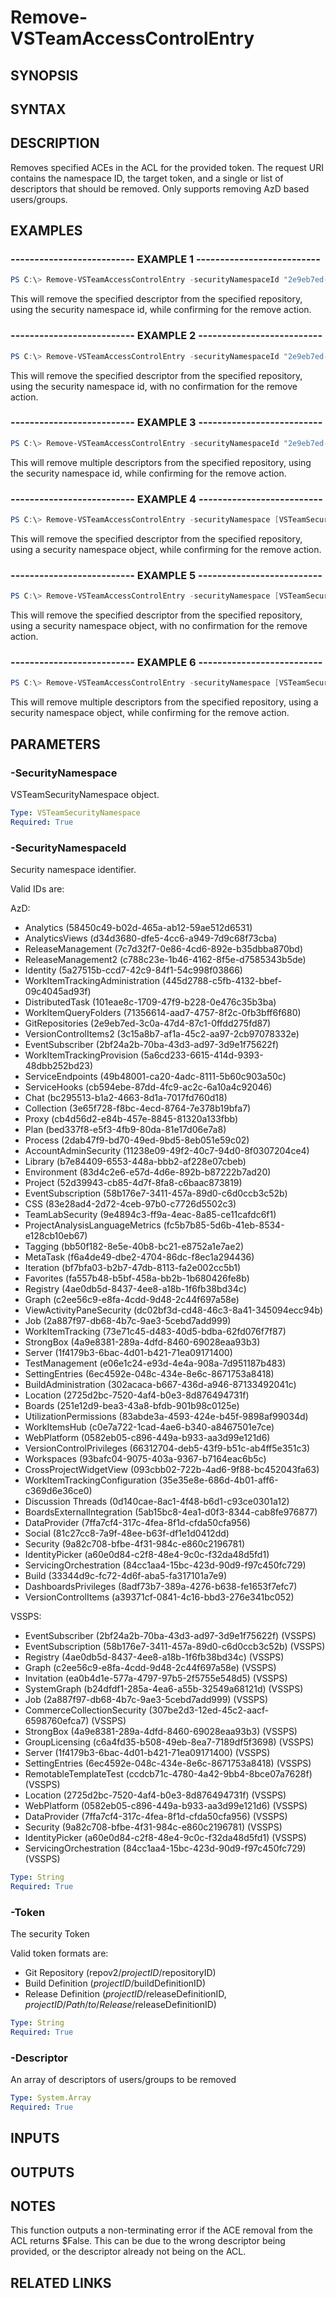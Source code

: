 
<!-- #include "./common/header.md" -->

# Remove-VSTeamAccessControlEntry

## SYNOPSIS

<!-- #include "./synopsis/Remove-VSTeamAccessControlEntry.md" -->

## SYNTAX

## DESCRIPTION

Removes specified ACEs in the ACL for the provided token. The request URI contains the namespace ID, the target token, and a single or list of descriptors that should be removed. Only supports removing AzD based users/groups.

## EXAMPLES
### -------------------------- EXAMPLE 1 --------------------------

```PowerShell
PS C:\> Remove-VSTeamAccessControlEntry -securityNamespaceId "2e9eb7ed-3c0a-47d4-87c1-0ffdd275fd87" -token "repov2/$projectid/$repoid" -descriptor @("vssgp.Uy0xLTktMTU1MTM3NDI0NS0xMzk4ODc2NjMwLTEwMTQ0ODQ4MTMtMzE5MDA4NTI4Ny0xNDU4NTkwODY1LTEtMzE1MjE3NTkwMy03NjE1NjY3OTMtMjgwMTUwMjI2Ny0zMjU5Mjg5MTIy")
```

This will remove the specified descriptor from the specified repository, using the security namespace id, while confirming for the remove action.

### -------------------------- EXAMPLE 2 --------------------------

```PowerShell
PS C:\> Remove-VSTeamAccessControlEntry -securityNamespaceId "2e9eb7ed-3c0a-47d4-87c1-0ffdd275fd87" -token "repov2/$projectid/$repoid" -descriptor @("vssgp.Uy0xLTktMTU1MTM3NDI0NS0xMzk4ODc2NjMwLTEwMTQ0ODQ4MTMtMzE5MDA4NTI4Ny0xNDU4NTkwODY1LTEtMzE1MjE3NTkwMy03NjE1NjY3OTMtMjgwMTUwMjI2Ny0zMjU5Mjg5MTIy") -confirm:$false
```

This will remove the specified descriptor from the specified repository, using the security namespace id, with no confirmation for the remove action.

### -------------------------- EXAMPLE 3 --------------------------

```PowerShell
PS C:\> Remove-VSTeamAccessControlEntry -securityNamespaceId "2e9eb7ed-3c0a-47d4-87c1-0ffdd275fd87" -token "repov2/$projectid/$repoid" -descriptor @("descriptor1","descriptor2")
```

This will remove multiple descriptors from the specified repository, using the security namespace id, while confirming for the remove action.

### -------------------------- EXAMPLE 4 --------------------------

```PowerShell
PS C:\> Remove-VSTeamAccessControlEntry -securityNamespace [VSTeamSecurityNamespace]$securityNamespace -token "repov2/$projectid/$repoid" -descriptor @("vssgp.Uy0xLTktMTU1MTM3NDI0NS0xMzk4ODc2NjMwLTEwMTQ0ODQ4MTMtMzE5MDA4NTI4Ny0xNDU4NTkwODY1LTEtMzE1MjE3NTkwMy03NjE1NjY3OTMtMjgwMTUwMjI2Ny0zMjU5Mjg5MTIy")
```

This will remove the specified descriptor from the specified repository, using a security namespace object, while confirming for the remove action.

### -------------------------- EXAMPLE 5 --------------------------

```PowerShell
PS C:\> Remove-VSTeamAccessControlEntry -securityNamespace [VSTeamSecurityNamespace]$securityNamespace -token "repov2/$projectid/$repoid" -descriptor @("vssgp.Uy0xLTktMTU1MTM3NDI0NS0xMzk4ODc2NjMwLTEwMTQ0ODQ4MTMtMzE5MDA4NTI4Ny0xNDU4NTkwODY1LTEtMzE1MjE3NTkwMy03NjE1NjY3OTMtMjgwMTUwMjI2Ny0zMjU5Mjg5MTIy") -confirm:$false
```

This will remove the specified descriptor from the specified repository, using a security namespace object, with no confirmation for the remove action.

### -------------------------- EXAMPLE 6 --------------------------

```PowerShell
PS C:\> Remove-VSTeamAccessControlEntry -securityNamespace [VSTeamSecurityNamespace]$securityNamespace -token "repov2/$projectid/$repoid" -descriptor @("descriptor1","descriptor2")
```

This will remove multiple descriptors from the specified repository, using a security namespace object, while confirming for the remove action.

## PARAMETERS

### -SecurityNamespace

VSTeamSecurityNamespace object.

```yaml
Type: VSTeamSecurityNamespace
Required: True
```

### -SecurityNamespaceId

Security namespace identifier.

Valid IDs are:

AzD:
- Analytics (58450c49-b02d-465a-ab12-59ae512d6531)
- AnalyticsViews (d34d3680-dfe5-4cc6-a949-7d9c68f73cba)
- ReleaseManagement (7c7d32f7-0e86-4cd6-892e-b35dbba870bd)
- ReleaseManagement2 (c788c23e-1b46-4162-8f5e-d7585343b5de)
- Identity (5a27515b-ccd7-42c9-84f1-54c998f03866)
- WorkItemTrackingAdministration (445d2788-c5fb-4132-bbef-09c4045ad93f)
- DistributedTask (101eae8c-1709-47f9-b228-0e476c35b3ba)
- WorkItemQueryFolders (71356614-aad7-4757-8f2c-0fb3bff6f680)
- GitRepositories (2e9eb7ed-3c0a-47d4-87c1-0ffdd275fd87)
- VersionControlItems2 (3c15a8b7-af1a-45c2-aa97-2cb97078332e)
- EventSubscriber (2bf24a2b-70ba-43d3-ad97-3d9e1f75622f)
- WorkItemTrackingProvision (5a6cd233-6615-414d-9393-48dbb252bd23)
- ServiceEndpoints (49b48001-ca20-4adc-8111-5b60c903a50c)
- ServiceHooks (cb594ebe-87dd-4fc9-ac2c-6a10a4c92046)
- Chat (bc295513-b1a2-4663-8d1a-7017fd760d18)
- Collection (3e65f728-f8bc-4ecd-8764-7e378b19bfa7)
- Proxy (cb4d56d2-e84b-457e-8845-81320a133fbb)
- Plan (bed337f8-e5f3-4fb9-80da-81e17d06e7a8)
- Process (2dab47f9-bd70-49ed-9bd5-8eb051e59c02)
- AccountAdminSecurity (11238e09-49f2-40c7-94d0-8f0307204ce4)
- Library (b7e84409-6553-448a-bbb2-af228e07cbeb)
- Environment (83d4c2e6-e57d-4d6e-892b-b87222b7ad20)
- Project (52d39943-cb85-4d7f-8fa8-c6baac873819)
- EventSubscription (58b176e7-3411-457a-89d0-c6d0ccb3c52b)
- CSS (83e28ad4-2d72-4ceb-97b0-c7726d5502c3)
- TeamLabSecurity (9e4894c3-ff9a-4eac-8a85-ce11cafdc6f1)
- ProjectAnalysisLanguageMetrics (fc5b7b85-5d6b-41eb-8534-e128cb10eb67)
- Tagging (bb50f182-8e5e-40b8-bc21-e8752a1e7ae2)
- MetaTask (f6a4de49-dbe2-4704-86dc-f8ec1a294436)
- Iteration (bf7bfa03-b2b7-47db-8113-fa2e002cc5b1)
- Favorites (fa557b48-b5bf-458a-bb2b-1b680426fe8b)
- Registry (4ae0db5d-8437-4ee8-a18b-1f6fb38bd34c)
- Graph (c2ee56c9-e8fa-4cdd-9d48-2c44f697a58e)
- ViewActivityPaneSecurity (dc02bf3d-cd48-46c3-8a41-345094ecc94b)
- Job (2a887f97-db68-4b7c-9ae3-5cebd7add999)
- WorkItemTracking (73e71c45-d483-40d5-bdba-62fd076f7f87)
- StrongBox (4a9e8381-289a-4dfd-8460-69028eaa93b3)
- Server (1f4179b3-6bac-4d01-b421-71ea09171400)
- TestManagement  (e06e1c24-e93d-4e4a-908a-7d951187b483)
- SettingEntries (6ec4592e-048c-434e-8e6c-8671753a8418)
- BuildAdministration (302acaca-b667-436d-a946-87133492041c)
- Location (2725d2bc-7520-4af4-b0e3-8d876494731f)
- Boards (251e12d9-bea3-43a8-bfdb-901b98c0125e)
- UtilizationPermissions (83abde3a-4593-424e-b45f-9898af99034d)
- WorkItemsHub (c0e7a722-1cad-4ae6-b340-a8467501e7ce)
- WebPlatform (0582eb05-c896-449a-b933-aa3d99e121d6)
- VersionControlPrivileges (66312704-deb5-43f9-b51c-ab4ff5e351c3)
- Workspaces (93bafc04-9075-403a-9367-b7164eac6b5c)
- CrossProjectWidgetView (093cbb02-722b-4ad6-9f88-bc452043fa63)
- WorkItemTrackingConfiguration (35e35e8e-686d-4b01-aff6-c369d6e36ce0)
- Discussion Threads (0d140cae-8ac1-4f48-b6d1-c93ce0301a12)
- BoardsExternalIntegration (5ab15bc8-4ea1-d0f3-8344-cab8fe976877)
- DataProvider (7ffa7cf4-317c-4fea-8f1d-cfda50cfa956)
- Social (81c27cc8-7a9f-48ee-b63f-df1e1d0412dd)
- Security (9a82c708-bfbe-4f31-984c-e860c2196781)
- IdentityPicker (a60e0d84-c2f8-48e4-9c0c-f32da48d5fd1)
- ServicingOrchestration (84cc1aa4-15bc-423d-90d9-f97c450fc729)
- Build (33344d9c-fc72-4d6f-aba5-fa317101a7e9)
- DashboardsPrivileges (8adf73b7-389a-4276-b638-fe1653f7efc7)
- VersionControlItems (a39371cf-0841-4c16-bbd3-276e341bc052)

VSSPS:
- EventSubscriber (2bf24a2b-70ba-43d3-ad97-3d9e1f75622f) (VSSPS)
- EventSubscription (58b176e7-3411-457a-89d0-c6d0ccb3c52b) (VSSPS)
- Registry (4ae0db5d-8437-4ee8-a18b-1f6fb38bd34c) (VSSPS)
- Graph (c2ee56c9-e8fa-4cdd-9d48-2c44f697a58e) (VSSPS)
- Invitation (ea0b4d1e-577a-4797-97b5-2f5755e548d5) (VSSPS)
- SystemGraph (b24dfdf1-285a-4ea6-a55b-32549a68121d) (VSSPS)
- Job (2a887f97-db68-4b7c-9ae3-5cebd7add999) (VSSPS)
- CommerceCollectionSecurity (307be2d3-12ed-45c2-aacf-6598760efca7) (VSSPS)
- StrongBox (4a9e8381-289a-4dfd-8460-69028eaa93b3) (VSSPS)
- GroupLicensing (c6a4fd35-b508-49eb-8ea7-7189df5f3698) (VSSPS)
- Server (1f4179b3-6bac-4d01-b421-71ea09171400) (VSSPS)
- SettingEntries (6ec4592e-048c-434e-8e6c-8671753a8418) (VSSPS)
- RemotableTemplateTest (ccdcb71c-4780-4a42-9bb4-8bce07a7628f) (VSSPS)
- Location (2725d2bc-7520-4af4-b0e3-8d876494731f) (VSSPS)
- WebPlatform (0582eb05-c896-449a-b933-aa3d99e121d6) (VSSPS)
- DataProvider (7ffa7cf4-317c-4fea-8f1d-cfda50cfa956) (VSSPS)
- Security (9a82c708-bfbe-4f31-984c-e860c2196781) (VSSPS)
- IdentityPicker (a60e0d84-c2f8-48e4-9c0c-f32da48d5fd1) (VSSPS)
- ServicingOrchestration (84cc1aa4-15bc-423d-90d9-f97c450fc729) (VSSPS)

```yaml
Type: String
Required: True
```

### -Token

The security Token

Valid token formats are:

- Git Repository (repov2/$projectID/$repositoryID)
- Build Definition ($projectID/$buildDefinitionID)
- Release Definition ($projectID/$releaseDefinitionID, $projectID/Path/to/Release/$releaseDefinitionID)

```yaml
Type: String
Required: True
```

### -Descriptor

An array of descriptors of users/groups to be removed

```yaml
Type: System.Array
Required: True
```

## INPUTS

## OUTPUTS

## NOTES

This function outputs a non-terminating error if the ACE removal from the ACL returns $False. This can be due to the wrong descriptor being provided, or the descriptor already not being on the ACL.

## RELATED LINKS
